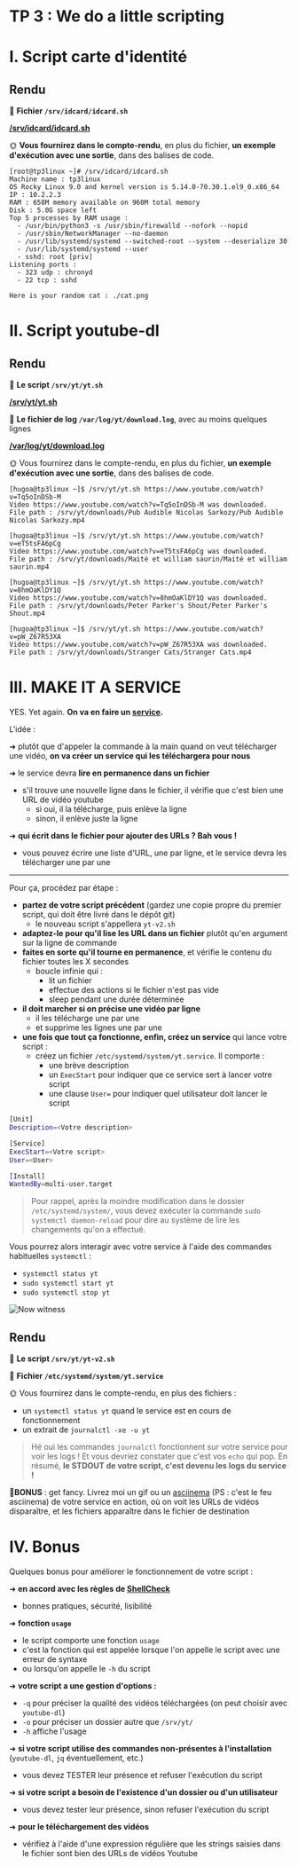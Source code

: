 # TP 3 : We do a little scripting

# I. Script carte d'identité

## Rendu

📁 **Fichier `/srv/idcard/idcard.sh`**

**[/srv/idcard/idcard.sh](scripts/idcard.sh)**

🌞 **Vous fournirez dans le compte-rendu**, en plus du fichier, **un exemple d'exécution avec une sortie**, dans des balises de code.

```
[root@tp3linux ~]# /srv/idcard/idcard.sh
Machine name : tp3linux
OS Rocky Linux 9.0 and kernel version is 5.14.0-70.30.1.el9_0.x86_64
IP : 10.2.2.3
RAM : 658M memory available on 960M total memory
Disk : 5.0G space left
Top 5 processes by RAM usage :
  - /usr/bin/python3 -s /usr/sbin/firewalld --nofork --nopid
  - /usr/sbin/NetworkManager --no-daemon
  - /usr/lib/systemd/systemd --switched-root --system --deserialize 30
  - /usr/lib/systemd/systemd --user
  - sshd: root [priv]
Listening ports :
  - 323 udp : chronyd
  - 22 tcp : sshd

Here is your random cat : ./cat.png
```


# II. Script youtube-dl

## Rendu

📁 **Le script `/srv/yt/yt.sh`**

**[/srv/yt/yt.sh](scripts/yt.sh)**

📁 **Le fichier de log `/var/log/yt/download.log`**, avec au moins quelques lignes

**[/var/log/yt/download.log](scripts/download.log)**

🌞 Vous fournirez dans le compte-rendu, en plus du fichier, **un exemple d'exécution avec une sortie**, dans des balises de code.

```
[hugoa@tp3linux ~]$ /srv/yt/yt.sh https://www.youtube.com/watch?v=Tq5oInDSb-M
Video https://www.youtube.com/watch?v=Tq5oInDSb-M was downloaded.
File path : /srv/yt/downloads/Pub Audible Nicolas Sarkozy/Pub Audible Nicolas Sarkozy.mp4

[hugoa@tp3linux ~]$ /srv/yt/yt.sh https://www.youtube.com/watch?v=eT5tsFA6pCg
Video https://www.youtube.com/watch?v=eT5tsFA6pCg was downloaded.
File path : /srv/yt/downloads/Maité et william saurin/Maité et william saurin.mp4

[hugoa@tp3linux ~]$ /srv/yt/yt.sh https://www.youtube.com/watch?v=8hmOaKlDY1Q
Video https://www.youtube.com/watch?v=8hmOaKlDY1Q was downloaded.
File path : /srv/yt/downloads/Peter Parker's Shout/Peter Parker's Shout.mp4

[hugoa@tp3linux ~]$ /srv/yt/yt.sh https://www.youtube.com/watch?v=pW_Z67R53XA
Video https://www.youtube.com/watch?v=pW_Z67R53XA was downloaded.
File path : /srv/yt/downloads/Stranger Cats/Stranger Cats.mp4
```

# III. MAKE IT A SERVICE

YES. Yet again. **On va en faire un [service](../../cours/notions/serveur/README.md#ii-service).**

L'idée :

➜ plutôt que d'appeler la commande à la main quand on veut télécharger une vidéo, **on va créer un service qui les téléchargera pour nous**

➜ le service devra **lire en permanence dans un fichier**

- s'il trouve une nouvelle ligne dans le fichier, il vérifie que c'est bien une URL de vidéo youtube
  - si oui, il la télécharge, puis enlève la ligne
  - sinon, il enlève juste la ligne

➜ **qui écrit dans le fichier pour ajouter des URLs ? Bah vous !**

- vous pouvez écrire une liste d'URL, une par ligne, et le service devra les télécharger une par une

---

Pour ça, procédez par étape :

- **partez de votre script précédent** (gardez une copie propre du premier script, qui doit être livré dans le dépôt git)
  - le nouveau script s'appellera `yt-v2.sh`
- **adaptez-le pour qu'il lise les URL dans un fichier** plutôt qu'en argument sur la ligne de commande
- **faites en sorte qu'il tourne en permanence**, et vérifie le contenu du fichier toutes les X secondes
  - boucle infinie qui :
    - lit un fichier
    - effectue des actions si le fichier n'est pas vide
    - sleep pendant une durée déterminée
- **il doit marcher si on précise une vidéo par ligne**
  - il les télécharge une par une
  - et supprime les lignes une par une
- **une fois que tout ça fonctionne, enfin, créez un service** qui lance votre script :
  - créez un fichier `/etc/systemd/system/yt.service`. Il comporte :
    - une brève description
    - un `ExecStart` pour indiquer que ce service sert à lancer votre script
    - une clause `User=` pour indiquer quel utilisateur doit lancer le script

```bash
[Unit]
Description=<Votre description>

[Service]
ExecStart=<Votre script>
User=<User>

[Install]
WantedBy=multi-user.target
```

> Pour rappel, après la moindre modification dans le dossier `/etc/systemd/system/`, vous devez exécuter la commande `sudo systemctl daemon-reload` pour dire au système de lire les changements qu'on a effectué.

Vous pourrez alors interagir avec votre service à l'aide des commandes habituelles `systemctl` :

- `systemctl status yt`
- `sudo systemctl start yt`
- `sudo systemctl stop yt`

![Now witness](./pics/now_witness.png)

## Rendu

📁 **Le script `/srv/yt/yt-v2.sh`**

📁 **Fichier `/etc/systemd/system/yt.service`**

🌞 Vous fournirez dans le compte-rendu, en plus des fichiers :

- un `systemctl status yt` quand le service est en cours de fonctionnement
- un extrait de `journalctl -xe -u yt`

> Hé oui les commandes `journalctl` fonctionnent sur votre service pour voir les logs ! Et vous devriez constater que c'est vos `echo` qui pop. En résumé, **le STDOUT de votre script, c'est devenu les logs du service !**

🌟**BONUS** : get fancy. Livrez moi un gif ou un [asciinema](https://asciinema.org/) (PS : c'est le feu asciinema) de votre service en action, où on voit les URLs de vidéos disparaître, et les fichiers apparaître dans le fichier de destination

# IV. Bonus

Quelques bonus pour améliorer le fonctionnement de votre script :

➜ **en accord avec les règles de [ShellCheck](https://www.shellcheck.net/)**

- bonnes pratiques, sécurité, lisibilité

➜  **fonction `usage`**

- le script comporte une fonction `usage`
- c'est la fonction qui est appelée lorsque l'on appelle le script avec une erreur de syntaxe
- ou lorsqu'on appelle le `-h` du script

➜ **votre script a une gestion d'options :**

- `-q` pour préciser la qualité des vidéos téléchargées (on peut choisir avec `youtube-dl`)
- `-o` pour préciser un dossier autre que `/srv/yt/`
- `-h` affiche l'usage

➜ **si votre script utilise des commandes non-présentes à l'installation** (`youtube-dl`, `jq` éventuellement, etc.)

- vous devez TESTER leur présence et refuser l'exécution du script

➜  **si votre script a besoin de l'existence d'un dossier ou d'un utilisateur**

- vous devez tester leur présence, sinon refuser l'exécution du script

➜ **pour le téléchargement des vidéos**

- vérifiez à l'aide d'une expression régulière que les strings saisies dans le fichier sont bien des URLs de vidéos Youtube